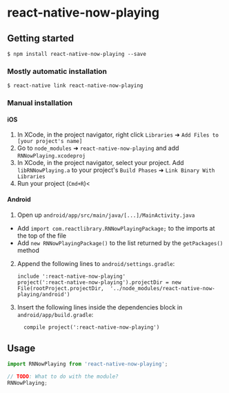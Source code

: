
# react-native-now-playing

## Getting started

`$ npm install react-native-now-playing --save`

### Mostly automatic installation

`$ react-native link react-native-now-playing`

### Manual installation


#### iOS

1. In XCode, in the project navigator, right click `Libraries` ➜ `Add Files to [your project's name]`
2. Go to `node_modules` ➜ `react-native-now-playing` and add `RNNowPlaying.xcodeproj`
3. In XCode, in the project navigator, select your project. Add `libRNNowPlaying.a` to your project's `Build Phases` ➜ `Link Binary With Libraries`
4. Run your project (`Cmd+R`)<

#### Android

1. Open up `android/app/src/main/java/[...]/MainActivity.java`
  - Add `import com.reactlibrary.RNNowPlayingPackage;` to the imports at the top of the file
  - Add `new RNNowPlayingPackage()` to the list returned by the `getPackages()` method
2. Append the following lines to `android/settings.gradle`:
  	```
  	include ':react-native-now-playing'
  	project(':react-native-now-playing').projectDir = new File(rootProject.projectDir, 	'../node_modules/react-native-now-playing/android')
  	```
3. Insert the following lines inside the dependencies block in `android/app/build.gradle`:
  	```
      compile project(':react-native-now-playing')
  	```

## Usage
```javascript
import RNNowPlaying from 'react-native-now-playing';

// TODO: What to do with the module?
RNNowPlaying;
```
  